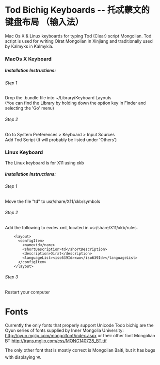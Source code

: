 # Tod Bichig Keyboards -- 托忒蒙文的键盘布局 （输入法）
Mac Os X & Linux keyboards for typing Tod (Clear) script Mongolian. Tod script is used for writing Oirat Mongolian in Xinjiang and traditionally used by Kalmyks in Kalmykia.
### MacOs X Keyboard
##### Installation Instructions:
###### Step 1
 Drop the .bundle file into ~/Library/Keyboard Layouts   
 (You can find the Library by holding down the option key in Finder and selecting the 'Go' menu)
###### Step 2
  Go to System Preferences > Keyboard > Input Sources   
  Add Tod Script (It will probably be listed under 'Others')
### Linux Keyboard
The Linux keyboard is for X11 using xkb
##### Installation Instructions:
###### Step 1
Move the file "td" to usr/share/X11/xkb/symbols
###### Step 2
Add the following to evdev.xml, located in usr/share/X11/xkb/rules.

```
    <layout>
      <configItem>
        <name>td</name>
        <shortDescription>td</shortDescription>
        <description>Oirat</description>
        <languageList><iso639Id>xwo</iso639Id></languageList>
      </configItem>
    </layout>
```
###### Step 3
Restart your computer

# Fonts
Currently the only fonts that properly support Unicode Todo bichig are the Oyun series of fonts supplied by Inner Mongolia University: http://oyun.mglip.com/mongolfont/index.aspx or their other font Mongolian BT http://trans.mglip.com/css/MONG140728_BT.ttf  

The only other font that is mostly correct is Mongolian Baiti, but it has bugs with displaying ᡅ.
